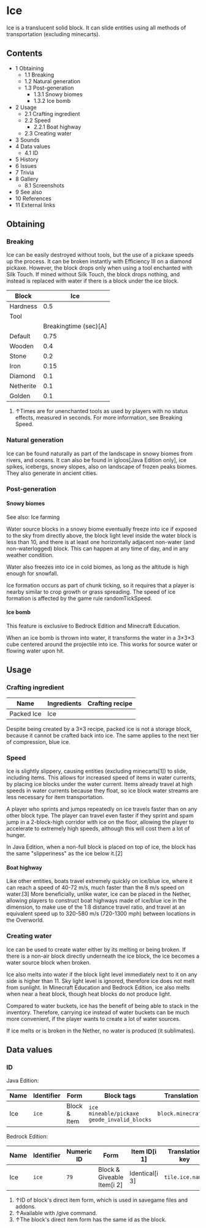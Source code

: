 # Ice
Ice is a translucent solid block. It can slide entities using all methods of transportation (excluding minecarts).

## Contents
- 1 Obtaining
	- 1.1 Breaking
	- 1.2 Natural generation
	- 1.3 Post-generation
		- 1.3.1 Snowy biomes
		- 1.3.2 Ice bomb
- 2 Usage
	- 2.1 Crafting ingredient
	- 2.2 Speed
		- 2.2.1 Boat highway
	- 2.3 Creating water
- 3 Sounds
- 4 Data values
	- 4.1 ID
- 5 History
- 6 Issues
- 7 Trivia
- 8 Gallery
	- 8.1 Screenshots
- 9 See also
- 10 References
- 11 External links

## Obtaining
### Breaking
Ice can be easily destroyed without tools, but the use of a pickaxe speeds up the process. It can be broken instantly with Efficiency III on a diamond pickaxe. However, the block drops only when using a tool enchanted with Silk Touch. If mined without Silk Touch, the block drops nothing, and instead is replaced with water if there is a block under the ice block.

| Block     | Ice                   |
|-----------|-----------------------|
| Hardness  | 0.5                   |
| Tool      |                       |
|           | Breakingtime (sec)[A] |
| Default   | 0.75                  |
| Wooden    | 0.4                   |
| Stone     | 0.2                   |
| Iron      | 0.15                  |
| Diamond   | 0.1                   |
| Netherite | 0.1                   |
| Golden    | 0.1                   |

1. ↑Times are for unenchanted tools as used by players with no status effects, measured in seconds. For more information, see Breaking Speed.

### Natural generation
Ice can be found naturally as part of the landscape in snowy biomes from rivers, and oceans. It can also be found in igloos‌[Java Edition  only], ice spikes, icebergs, snowy slopes, also on landscape of frozen peaks biomes. They also generate in ancient cities.


### Post-generation
#### Snowy biomes
See also: Ice farming

Water source blocks in a snowy biome eventually freeze into ice if exposed to the sky from directly above, the block light level inside the water block is less than 10, and there is at least one horizontally adjacent non-water (and non-waterlogged) block. This can happen at any time of day, and in any weather condition.

Water also freezes into ice in cold biomes, as long as the altitude is high enough for snowfall.

Ice formation occurs as part of chunk ticking, so it requires that a player is nearby similar to crop growth or grass spreading. The speed of ice formation is affected by the game rule randomTickSpeed.

#### Ice bomb

  

This feature is exclusive to  Bedrock Edition and  Minecraft Education. 


When an ice bomb is thrown into water, it transforms the water in a 3×3×3 cube centered around the projectile into ice. This works for source water or flowing water upon hit.

## Usage
### Crafting ingredient
| Name       | Ingredients | Crafting recipe |
|------------|-------------|-----------------|
| Packed Ice | Ice         |                 |

Despite being created by a 3×3 recipe, packed ice is not a storage block, because it cannot be crafted back into ice. The same applies to the next tier of compression, blue ice.

### Speed
Ice is slightly slippery, causing entities (excluding minecarts[1]) to slide, including items. This allows for increased speed of items in water currents, by placing ice blocks under the water current. Items already travel at high speeds in water currents because they float, so ice block water streams are less necessary for item transportation.

A player who sprints and jumps repeatedly on ice travels faster than on any other block type. The player can travel even faster if they sprint and spam jump in a 2-block-high corridor with ice on the floor, allowing the player to accelerate to extremely high speeds, although this will cost them a lot of hunger.

In Java Edition, when a non-full block is placed on top of ice, the block has the same "slipperiness" as the ice below it.[2]

#### Boat highway
Like other entities, boats travel extremely quickly on ice/blue ice, where it can reach a speed of 40-72 m/s, much faster than the 8 m/s speed on water.[3] More beneficially, unlike water, ice can be placed in the Nether, allowing players to construct boat highways made of ice/blue ice in the dimension, to make use of the 1:8 distance travel ratio, and travel at an equivalent speed up to 320-580 m/s (720-1300 mph) between locations in the Overworld.

### Creating water
Ice can be used to create water either by its melting or being broken. If there is a non-air block directly underneath the ice block, the ice becomes a water source block when broken. 

Ice also melts into water if the block light level immediately next to it on any side is higher than 11. Sky light level is ignored, therefore ice does not melt from sunlight. In  Minecraft Education and Bedrock Edition, ice also melts when near a heat block, though heat blocks do not produce light. 

Compared to water buckets, ice has the benefit of being able to stack in the inventory. Therefore, carrying ice instead of water buckets can be much more convenient, if the player wants to create a lot of water sources.

If ice melts or is broken in the Nether, no water is produced (it sublimates).

## Data values
### ID
Java Edition:

| Name | Identifier | Form         | Block tags                                              | Translation key       |
|------|------------|--------------|---------------------------------------------------------|-----------------------|
| Ice  | `ice`      | Block & Item | `ice`<br/>`mineable/pickaxe`<br/>`geode_invalid_blocks` | `block.minecraft.ice` |

Bedrock Edition:

| Name | Identifier | Numeric ID | Form                       | Item ID[i 1]   | Translation key |
|------|------------|------------|----------------------------|----------------|-----------------|
| Ice  | `ice`      | `79`       | Block & Giveable Item[i 2] | Identical[i 3] | `tile.ice.name` |

1. ↑ID of block's direct item form, which is used in savegame files and addons.
2. ↑Available with /give command.
3. ↑The block's direct item form has the same id as the block.


